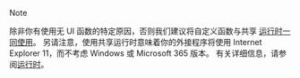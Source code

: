 >[!NOTE]
> 除非你有使用无 UI 函数的特定原因，否则我们建议将自定义函数与共享 [运行时一同使用](../develop/configure-your-add-in-to-use-a-shared-runtime.md)。 另请注意，使用共享运行时意味着你的外接程序将使用 Internet Explorer 11，而不考虑 Windows 或 Microsoft 365 版本。 有关详细信息，请参阅[运行时](../reference/manifest/runtimes.md)。